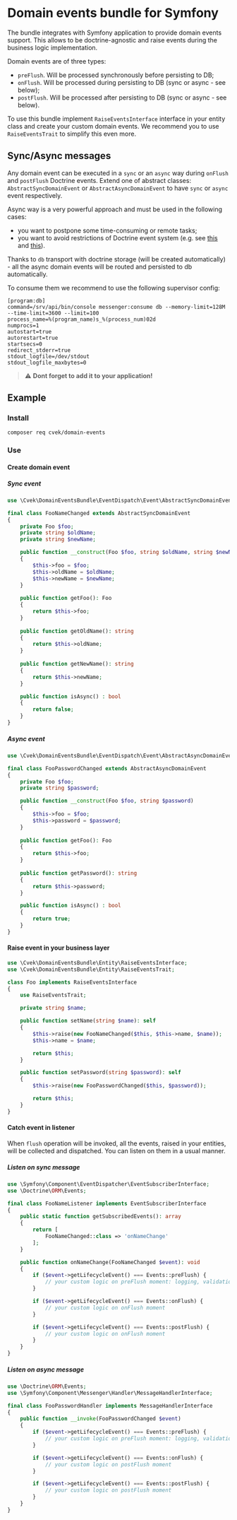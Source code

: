# Domain events bundle for Symfony
The bundle integrates with Symfony application to provide domain events support. This allows to be doctrine-agnostic and raise events during the business logic implementation.

Domain events are of three types:
- `preFlush`. Will be processed synchronously before persisting to DB;
- `onFlush`. Will be processed during persisting to DB (sync or async - see below);
- `postFlush`. Will be processed after persisting to DB (sync or async - see below).

To use this bundle implement `RaiseEventsInterface` interface in your entity class and create your custom domain events. We recommend you to use `RaiseEventsTrait` to simplify this even more.

## Sync/Async messages
Any domain event can be executed in a `sync` or an `async` way during `onFlush` and `postFlush` Doctrine events. Extend one of abstract classes: `AbstractSyncDomainEvent` or `AbstractAsyncDomainEvent` to have `sync` or `async` event respectively.

Async way is a very powerful approach and must be used in the following cases:
* you want to postpone some time-consuming or remote tasks;
* you want to avoid restrictions of Doctrine event system (e.g. see [this](https://www.doctrine-project.org/projects/doctrine-orm/en/2.6/reference/events.html#onflush) and [this](https://www.doctrine-project.org/projects/doctrine-orm/en/2.6/reference/events.html#postflush)).

Thanks to `db` transport with doctrine storage (will be created automatically) - all the async domain events will be routed and persisted to db automatically.

To consume them we recommend to use the following supervisor config:
```
[program:db]
command=/srv/api/bin/console messenger:consume db --memory-limit=128M --time-limit=3600 --limit=100
process_name=%(program_name)s_%(process_num)02d
numprocs=1
autostart=true
autorestart=true
startsecs=0
redirect_stderr=true
stdout_logfile=/dev/stdout
stdout_logfile_maxbytes=0
```
> :warning: **Dont forget to add it to your application!**

## Example
### Install
`composer req cvek/domain-events`

### Use
#### Create domain event
##### Sync event
```php
use \Cvek\DomainEventsBundle\EventDispatch\Event\AbstractSyncDomainEvent;

final class FooNameChanged extends AbstractSyncDomainEvent
{
    private Foo $foo;
    private string $oldName;
    private string $newName;

    public function __construct(Foo $foo, string $oldName, string $newName)
    {
        $this->foo = $foo;
        $this->oldName = $oldName;
        $this->newName = $newName;
    }
   
    public function getFoo(): Foo
    {
        return $this->foo;
    }
    
    public function getOldName(): string
    {
        return $this->oldName;
    }
    
    public function getNewName(): string
    {
        return $this->newName;
    }

    public function isAsync() : bool
    {
        return false;
    }
}
```
##### Async event
```php
use \Cvek\DomainEventsBundle\EventDispatch\Event\AbstractAsyncDomainEvent;

final class FooPasswordChanged extends AbstractAsyncDomainEvent
{
    private Foo $foo;
    private string $password;

    public function __construct(Foo $foo, string $password)
    {
        $this->foo = $foo;
        $this->password = $password;
    }
   
    public function getFoo(): Foo
    {
        return $this->foo;
    }
    
    public function getPassword(): string
    {
        return $this->password;
    }

    public function isAsync() : bool
    {
        return true;
    }
}
```

#### Raise event in your business layer
```php
use \Cvek\DomainEventsBundle\Entity\RaiseEventsInterface;
use \Cvek\DomainEventsBundle\Entity\RaiseEventsTrait;

class Foo implements RaiseEventsInterface
{
    use RaiseEventsTrait;

    private string $name;

    public function setName(string $name): self
    {
        $this->raise(new FooNameChanged($this, $this->name, $name));
        $this->name = $name;

        return $this;
    }

    public function setPassword(string $password): self
    {
        $this->raise(new FooPasswordChanged($this, $password));

        return $this;
    }
}
```
#### Catch event in listener
When `flush` operation will be invoked, all the events, raised in your entities, will be collected and dispatched. You can listen on them in a usual manner.
##### Listen on sync message
```php
use \Symfony\Component\EventDispatcher\EventSubscriberInterface;
use \Doctrine\ORM\Events;

final class FooNameListener implements EventSubscriberInterface
{
    public static function getSubscribedEvents(): array
    {
        return [
            FooNameChanged::class => 'onNameChange'
        ];
    }

    public function onNameChange(FooNameChanged $event): void
    {
        if ($event->getLifecycleEvent() === Events::preFlush) {
            // your custom logic on preFlush moment: logging, validation etc...        
        }

        if ($event->getLifecycleEvent() === Events::onFlush) {
            // your custom logic on onFlush moment        
        }

        if ($event->getLifecycleEvent() === Events::postFlush) {
            // your custom logic on onFlush moment        
        }
    }
}
```
##### Listen on async message
```php
use \Doctrine\ORM\Events;
use \Symfony\Component\Messenger\Handler\MessageHandlerInterface;

final class FooPasswordHandler implements MessageHandlerInterface
{
    public function __invoke(FooPasswordChanged $event)
    {
        if ($event->getLifecycleEvent() === Events::preFlush) {
            // your custom logic on preFlush moment: logging, validation etc...        
        }

        if ($event->getLifecycleEvent() === Events::onFlush) {
            // your custom logic on postFlush moment        
        }

        if ($event->getLifecycleEvent() === Events::postFlush) {
            // your custom logic on postFlush moment        
        }
    }
}
```